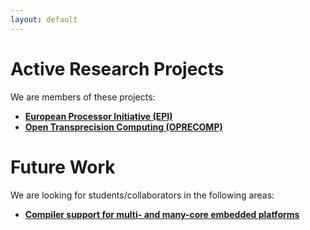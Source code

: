 ```yaml
---
layout: default
---
```


# Active Research Projects

We are members of these projects:

- **[European Processor Initiative (EPI)][epi]**
- **[Open Transprecision Computing (OPRECOMP)][oprecomp]**



# Future Work

We are looking for students/collaborators in the following areas:

- **[Compiler support for multi- and many-core embedded platforms][compilers]**   



[epi]: https://www.european-processor-initiative.eu/
[oprecomp]: http://oprecomp.eu/

[compilers]: /compilers/

